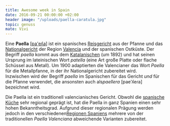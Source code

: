```yaml
---
title: Awesome week in Spain
date: 2016-09-21 00:00:00 +02:00
header image: "/uploads/paella-caratula.jpg"
topic: genuss
mate: Vivi
---
```


Eine **Paella** \[[pa'eʎa](https://de.wikipedia.org/wiki/Liste_der_IPA-Zeichen "Liste der IPA-Zeichen")\] ist ein spanisches [Reisgericht](https://de.wikipedia.org/wiki/Reis "Reis") aus der Pfanne und das [Nationalgericht](https://de.wikipedia.org/wiki/Nationalgericht "Nationalgericht") der Region [Valencia](https://de.wikipedia.org/wiki/Valencia_(Region) "Valencia (Region)") und der spanischen Ostküste. Der Begriff *paella* kommt aus dem [Katalanischen](https://de.wikipedia.org/wiki/Katalanische_Sprache "Katalanische Sprache") (um 1892) und hat seinen Ursprung im lateinischen Wort *patella* (eine Art große Platte oder flache Schüssel aus Metall). Um 1900 adaptierten die Valencianer das Wort *Paella* für die Metallpfanne, in der ihr Nationalgericht zubereitet wird.\
Inzwischen wird der Begriff *paella* im Spanischen für das Gericht *und* für die Pfanne verwendet, die ansonsten auch als*paellera* \[pae'ʎeɾa\] bezeichnet wird.

Die Paella ist ein traditionell valencianisches Gericht. Obwohl die [spanische Küche](https://de.wikipedia.org/wiki/Spanische_K%C3%BCche "Spanische Küche") sehr regional geprägt ist, hat die Paella in ganz Spanien einen sehr hohen Bekanntheitsgrad. Aufgrund dieser regionalen Prägung werden jedoch in den verschiedenen[Regionen Spaniens](https://de.wikipedia.org/wiki/Autonome_Regionen_Spaniens "Autonome Regionen Spaniens") mehrere von der traditionellen *Paella Valenciana* abweichende Varianten zubereitet.